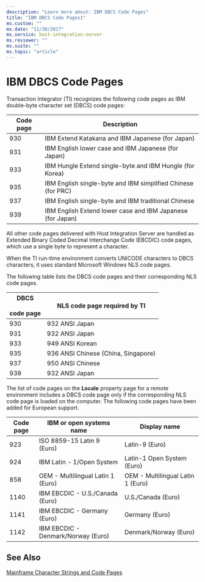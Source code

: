 ```yaml
---
description: "Learn more about: IBM DBCS Code Pages"
title: "IBM DBCS Code Pages1"
ms.custom: ""
ms.date: "11/30/2017"
ms.service: host-integration-server
ms.reviewer: ""
ms.suite: ""
ms.topic: "article"
---
```

# IBM DBCS Code Pages
Transaction Integrator (TI) recognizes the following code pages as IBM double-byte character set (DBCS) code pages:  
  
|Code page|Description|  
|---------------|-----------------|  
|930|IBM Extend Katakana and IBM Japanese (for Japan)|  
|931|IBM English lower case and IBM Japanese (for Japan)|  
|933|IBM Hungle Extend single-byte and IBM Hungle (for Korea)|  
|935|IBM English single-byte and IBM simplified Chinese (for PRC)|  
|937|IBM English single-byte and IBM traditional Chinese|  
|939|IBM English Extend lower case and IBM Japanese (for Japan)|  
  
 All other code pages delivered with Host Integration Server are handled as Extended Binary Coded Decimal Interchange Code (EBCDIC) code pages, which use a single byte to represent a character.  
  
 When the TI run-time environment converts UNICODE characters to DBCS characters, it uses standard Microsoft Windows NLS code pages.  
  
 The following table lists the DBCS code pages and their corresponding NLS code pages.  
  
|DBCS<br /><br /> code page|NLS code page required by TI|  
|------------------------|----------------------------------|  
|930|932 ANSI Japan|  
|931|932 ANSI Japan|  
|933|949 ANSI Korean|  
|935|936 ANSI Chinese (China, Singapore)|  
|937|950 ANSI Chinese|  
|939|932 ANSI Japan|  
  
 The list of code pages on the **Locale** property page for a remote environment includes a DBCS code page only if the corresponding NLS code page is loaded on the computer. The following code pages have been added for European support.  
  
|Code page|IBM or open systems name|Display name|  
|---------------|------------------------------|------------------|  
|923|ISO 8859-15 Latin 9 (Euro)|Latin-9 (Euro)|  
|924|IBM Latin - 1/Open System|Latin-1 Open System (Euro)|  
|858|OEM - Multilingual Latin 1 (Euro)|OEM - Multilingual Latin 1 (Euro)|  
|1140|IBM EBCDIC - U.S./Canada (Euro)|U.S./Canada (Euro)|  
|1141|IBM EBCDIC - Germany (Euro)|Germany (Euro)|  
|1142|IBM EBCDIC - Denmark/Norway (Euro)|Denmark/Norway (Euro)|  
  
## See Also  
 [Mainframe Character Strings and Code Pages](../core/mainframe-character-strings-and-code-pages2.md)
